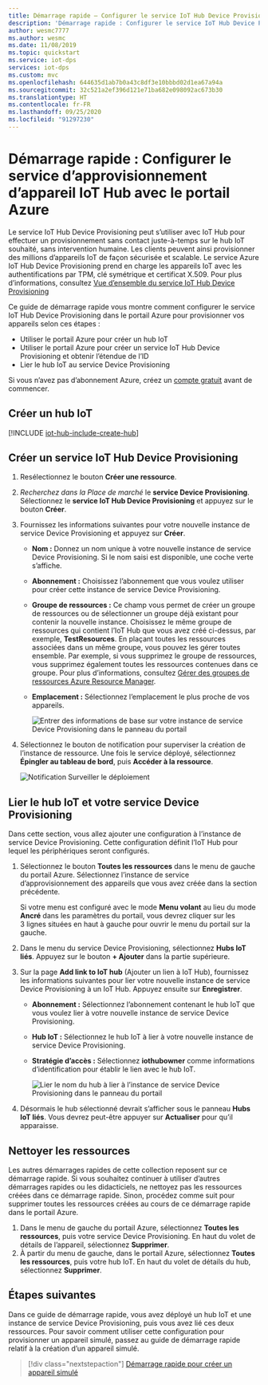 ```yaml
---
title: Démarrage rapide – Configurer le service IoT Hub Device Provisioning dans le portail Azure
description: 'Démarrage rapide : Configurer le service IoT Hub Device Provisioning (DPS) dans le portail Azure'
author: wesmc7777
ms.author: wesmc
ms.date: 11/08/2019
ms.topic: quickstart
ms.service: iot-dps
services: iot-dps
ms.custom: mvc
ms.openlocfilehash: 644635d1ab7b0a43c8df3e10bbbd02d1ea67a94a
ms.sourcegitcommit: 32c521a2ef396d121e71ba682e098092ac673b30
ms.translationtype: HT
ms.contentlocale: fr-FR
ms.lasthandoff: 09/25/2020
ms.locfileid: "91297230"
---
```

# <a name="quickstart-set-up-the-iot-hub-device-provisioning-service-with-the-azure-portal"></a>Démarrage rapide : Configurer le service d’approvisionnement d’appareil IoT Hub avec le portail Azure

Le service IoT Hub Device Provisioning peut s’utiliser avec IoT Hub pour effectuer un provisionnement sans contact juste-à-temps sur le hub IoT souhaité, sans intervention humaine. Les clients peuvent ainsi provisionner des millions d’appareils IoT de façon sécurisée et scalable. Le service Azure IoT Hub Device Provisioning prend en charge les appareils IoT avec les authentifications par TPM, clé symétrique et certificat X.509. Pour plus d’informations, consultez [Vue d’ensemble du service IoT Hub Device Provisioning](./about-iot-dps.md)

Ce guide de démarrage rapide vous montre comment configurer le service IoT Hub Device Provisioning dans le portail Azure pour provisionner vos appareils selon ces étapes :

* Utiliser le portail Azure pour créer un hub IoT
* Utiliser le portail Azure pour créer un service IoT Hub Device Provisioning et obtenir l’étendue de l’ID
* Lier le hub IoT au service Device Provisioning


Si vous n’avez pas d’abonnement Azure, créez un [compte gratuit](https://azure.microsoft.com/free/?WT.mc_id=A261C142F) avant de commencer.


## <a name="create-an-iot-hub"></a>Créer un hub IoT

[!INCLUDE [iot-hub-include-create-hub](../../includes/iot-hub-include-create-hub.md)]


## <a name="create-a-new-iot-hub-device-provisioning-service"></a>Créer un service IoT Hub Device Provisioning

1. Resélectionnez le bouton **Créer une ressource**.

2. *Recherchez dans la Place de marché* le **service Device Provisioning**. Sélectionnez le **service IoT Hub Device Provisioning** et appuyez sur le bouton **Créer**. 

3. Fournissez les informations suivantes pour votre nouvelle instance de service Device Provisioning et appuyez sur **Créer**.

    * **Nom :** Donnez un nom unique à votre nouvelle instance de service Device Provisioning. Si le nom saisi est disponible, une coche verte s’affiche.
    * **Abonnement :** Choisissez l’abonnement que vous voulez utiliser pour créer cette instance de service Device Provisioning.
    * **Groupe de ressources :** Ce champ vous permet de créer un groupe de ressources ou de sélectionner un groupe déjà existant pour contenir la nouvelle instance. Choisissez le même groupe de ressources qui contient l’IoT Hub que vous avez créé ci-dessus, par exemple, **TestResources**. En plaçant toutes les ressources associées dans un même groupe, vous pouvez les gérer toutes ensemble. Par exemple, si vous supprimez le groupe de ressources, vous supprimez également toutes les ressources contenues dans ce groupe. Pour plus d’informations, consultez [Gérer des groupes de ressources Azure Resource Manager](../azure-resource-manager/management/manage-resource-groups-portal.md).
    * **Emplacement :** Sélectionnez l’emplacement le plus proche de vos appareils.

      ![Entrer des informations de base sur votre instance de service Device Provisioning dans le panneau du portail](./media/quick-setup-auto-provision/create-iot-dps-portal.png)  

4. Sélectionnez le bouton de notification pour superviser la création de l’instance de ressource. Une fois le service déployé, sélectionnez **Épingler au tableau de bord**, puis **Accéder à la ressource**.

    ![Notification Surveiller le déploiement](./media/quick-setup-auto-provision/pin-to-dashboard.png)

## <a name="link-the-iot-hub-and-your-device-provisioning-service"></a>Lier le hub IoT et votre service Device Provisioning

Dans cette section, vous allez ajouter une configuration à l’instance de service Device Provisioning. Cette configuration définit l’IoT Hub pour lequel les périphériques seront configurés.

1. Sélectionnez le bouton **Toutes les ressources** dans le menu de gauche du portail Azure. Sélectionnez l’instance de service d’approvisionnement des appareils que vous avez créée dans la section précédente. 

    Si votre menu est configuré avec le mode **Menu volant** au lieu du mode **Ancré** dans les paramètres du portail, vous devrez cliquer sur les 3 lignes situées en haut à gauche pour ouvrir le menu du portail sur la gauche.  

2. Dans le menu du service Device Provisioning, sélectionnez **Hubs IoT liés**. Appuyez sur le bouton **+ Ajouter** dans la partie supérieure. 

3. Sur la page **Add link to IoT hub** (Ajouter un lien à IoT Hub), fournissez les informations suivantes pour lier votre nouvelle instance de service Device Provisioning à un IoT Hub. Appuyez ensuite sur **Enregistrer**. 

    * **Abonnement :** Sélectionnez l’abonnement contenant le hub IoT que vous voulez lier à votre nouvelle instance de service Device Provisioning.
    * **Hub IoT :** Sélectionnez le hub IoT à lier à votre nouvelle instance de service Device Provisioning.
    * **Stratégie d’accès :** Sélectionnez **iothubowner** comme informations d’identification pour établir le lien avec le hub IoT.  

      ![Lier le nom du hub à lier à l’instance de service Device Provisioning dans le panneau du portail](./media/quick-setup-auto-provision/link-iot-hub-to-dps-portal.png)  

3. Désormais le hub sélectionné devrait s’afficher sous le panneau **Hubs IoT liés**. Vous devrez peut-être appuyer sur **Actualiser** pour qu’il apparaisse.


## <a name="clean-up-resources"></a>Nettoyer les ressources

Les autres démarrages rapides de cette collection reposent sur ce démarrage rapide. Si vous souhaitez continuer à utiliser d’autres démarrages rapides ou les didacticiels, ne nettoyez pas les ressources créées dans ce démarrage rapide. Sinon, procédez comme suit pour supprimer toutes les ressources créées au cours de ce démarrage rapide dans le portail Azure.

1. Dans le menu de gauche du portail Azure, sélectionnez **Toutes les ressources**, puis votre service Device Provisioning. En haut du volet de détails de l’appareil, sélectionnez **Supprimer**.  
2. À partir du menu de gauche, dans le portail Azure, sélectionnez **Toutes les ressources**, puis votre hub IoT. En haut du volet de détails du hub, sélectionnez **Supprimer**.  

## <a name="next-steps"></a>Étapes suivantes

Dans ce guide de démarrage rapide, vous avez déployé un hub IoT et une instance de service Device Provisioning, puis vous avez lié ces deux ressources. Pour savoir comment utiliser cette configuration pour provisionner un appareil simulé, passez au guide de démarrage rapide relatif à la création d’un appareil simulé.

> [!div class="nextstepaction"]
> [Démarrage rapide pour créer un appareil simulé](./quick-create-simulated-device-symm-key.md)

